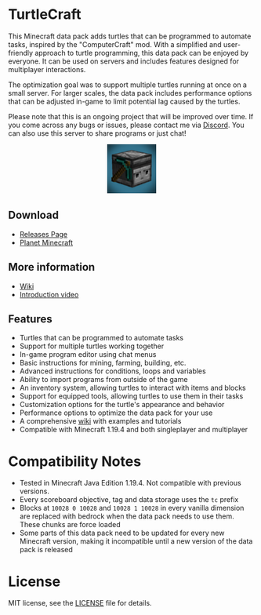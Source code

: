 
# TurtleCraft

This Minecraft data pack adds turtles that can be programmed to automate tasks, inspired by the "ComputerCraft" mod. With a simplified and user-friendly approach to turtle programming, this data pack can be enjoyed by everyone. It can be used on servers and includes features designed for multiplayer interactions.

The optimization goal was to support multiple turtles running at once on a small server. For larger scales, the data pack includes performance options that can be adjusted in-game to limit potential lag caused by the turtles.

Please note that this is an ongoing project that will be improved over time. If you come across any bugs or issues, please contact me via [Discord](https://discord.gg/QAtc7ZgPxS). You can also use this server to share programs or just chat!



<p align="center">
  <img src="pack.png" width="100" title="This is a turtle">
</p>



## Download
- [Releases Page](https://github.com/Ivaynn/TurtleCraft/releases)
- [Planet Minecraft](https://www.planetminecraft.com/data-pack/turtlecraft-programmable-turtles/)

## More information
- [Wiki](https://github.com/Ivaynn/TurtleCraft/wiki)
- [Introduction video](https://youtu.be/b-ld-X8mnps)


## Features

- Turtles that can be programmed to automate tasks
- Support for multiple turtles working together
- In-game program editor using chat menus
- Basic instructions for mining, farming, building, etc.
- Advanced instructions for conditions, loops and variables
- Ability to import programs from outside of the game
- An inventory system, allowing turtles to interact with items and blocks
- Support for equipped tools, allowing turtles to use them in their tasks
- Customization options for the turtle's appearance and behavior
- Performance options to optimize the data pack for your use
- A comprehensive [wiki](https://github.com/Ivaynn/TurtleCraft/wiki) with examples and tutorials
- Compatible with Minecraft 1.19.4 and both singleplayer and multiplayer




# Compatibility Notes

- Tested in Minecraft Java Edition 1.19.4. Not compatible with previous versions.
- Every scoreboard objective, tag and data storage uses the `tc` prefix
- Blocks at `10028 0 10028` and `10028 1 10028` in every vanilla dimension are replaced with bedrock when the data pack needs to use them. These chunks are force loaded
- Some parts of this data pack need to be updated for every new Minecraft version, making it incompatible until a new version of the data pack is released




# License

MIT license, see the [LICENSE](LICENSE) file for details.
